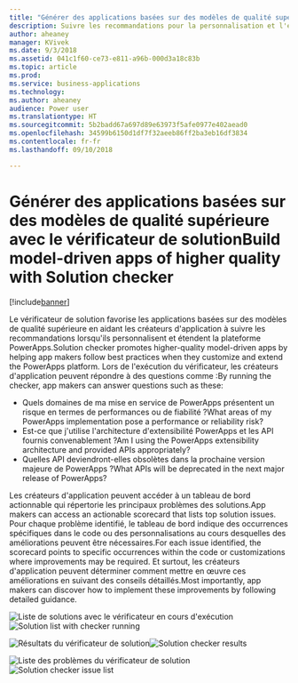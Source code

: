 ```yaml
---
title: "Générer des applications basées sur des modèles de qualité supérieure avec le vérificateur de solution"
description: Suivre les recommandations pour la personnalisation et l'extension de la plateforme PowerApps
author: aheaney
manager: KVivek
ms.date: 9/3/2018
ms.assetid: 041c1f60-ce73-e811-a96b-000d3a18c83b
ms.topic: article
ms.prod: 
ms.service: business-applications
ms.technology: 
ms.author: aheaney
audience: Power user
ms.translationtype: HT
ms.sourcegitcommit: 5b2badd67a697d89e63973f5afe0977e402aead0
ms.openlocfilehash: 34599b6150d1df7f32aeeb86ff2ba3eb16df3834
ms.contentlocale: fr-fr
ms.lasthandoff: 09/10/2018

---
```

# <a name="build-model-driven-apps-of-higher-quality-with-solution-checker"></a><span data-ttu-id="5e6d3-103">Générer des applications basées sur des modèles de qualité supérieure avec le vérificateur de solution</span><span class="sxs-lookup"><span data-stu-id="5e6d3-103">Build model-driven apps of higher quality with Solution checker</span></span>


[!include[banner](../../includes/banner.md)]

<span data-ttu-id="5e6d3-104">Le vérificateur de solution favorise les applications basées sur des modèles de qualité supérieure en aidant les créateurs d'application à suivre les recommandations lorsqu'ils personnalisent et étendent la plateforme PowerApps.</span><span class="sxs-lookup"><span data-stu-id="5e6d3-104">Solution checker promotes higher-quality model-driven apps by helping app makers follow best practices when they customize and extend the PowerApps platform.</span></span> <span data-ttu-id="5e6d3-105">Lors de l'exécution du vérificateur, les créateurs d'application peuvent répondre à des questions comme :</span><span class="sxs-lookup"><span data-stu-id="5e6d3-105">By running the checker, app makers can answer questions such as these:</span></span>

- <span data-ttu-id="5e6d3-106">Quels domaines de ma mise en service de PowerApps présentent un risque en termes de performances ou de fiabilité ?</span><span class="sxs-lookup"><span data-stu-id="5e6d3-106">What areas of my PowerApps implementation pose a performance or reliability risk?</span></span>
- <span data-ttu-id="5e6d3-107">Est-ce que j'utilise l'architecture d'extensibilité PowerApps et les API fournis convenablement ?</span><span class="sxs-lookup"><span data-stu-id="5e6d3-107">Am I using the PowerApps extensibility architecture and provided APIs appropriately?</span></span>
- <span data-ttu-id="5e6d3-108">Quelles API deviendront-elles obsolètes dans la prochaine version majeure de PowerApps ?</span><span class="sxs-lookup"><span data-stu-id="5e6d3-108">What APIs will be deprecated in the next major release of PowerApps?</span></span>
 
<span data-ttu-id="5e6d3-109">Les créateurs d'application peuvent accéder à un tableau de bord actionnable qui répertorie les principaux problèmes des solutions.</span><span class="sxs-lookup"><span data-stu-id="5e6d3-109">App makers can access an actionable scorecard that lists top solution issues.</span></span> <span data-ttu-id="5e6d3-110">Pour chaque problème identifié, le tableau de bord indique des occurrences spécifiques dans le code ou des personnalisations au cours desquelles des améliorations peuvent être nécessaires.</span><span class="sxs-lookup"><span data-stu-id="5e6d3-110">For each issue identified, the scorecard points to specific occurrences within the code or customizations where improvements may be required.</span></span> <span data-ttu-id="5e6d3-111">Et surtout, les créateurs d'application peuvent déterminer comment mettre en œuvre ces améliorations en suivant des conseils détaillés.</span><span class="sxs-lookup"><span data-stu-id="5e6d3-111">Most importantly, app makers can discover how to implement these improvements by following detailed guidance.</span></span>

<span data-ttu-id="5e6d3-112">![Liste de solutions avec le vérificateur en cours d'exécution](media/01_SolutionList.jpg "Vérificateur de solution en cours d'exécution")</span><span class="sxs-lookup"><span data-stu-id="5e6d3-112">![Solution list with checker running](media/01_SolutionList.jpg "Solution checker running")</span></span>

<span data-ttu-id="5e6d3-113">![Résultats du vérificateur de solution](media/02_Summary.jpg "Résultats du vérificateur de solution")</span><span class="sxs-lookup"><span data-stu-id="5e6d3-113">![Solution checker results](media/02_Summary.jpg "Solution checker results")</span></span>

<span data-ttu-id="5e6d3-114">![Liste des problèmes du vérificateur de solution](media/03_IssueList.jpg "Liste des problèmes du vérificateur de solution")</span><span class="sxs-lookup"><span data-stu-id="5e6d3-114">![Solution checker issue list](media/03_IssueList.jpg "Solution checker issue list")</span></span>


